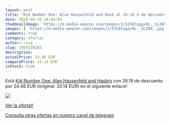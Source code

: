 ```yaml
---
layout: post
title: 'Kid Number One: Alan Hassenfeld and Hasb al 26.19 % de descuento'
date: 2020-04-16 18:04:03
thumbnailImage: 'https://m.media-amazon.com/images/I/51hOlqgqx9L._SL200_.jpg'
images: [ 'https://m.media-amazon.com/images/I/51hOlqgqx9L._SL200_.jpg' ]
comments: true
category: ofertas
author: ring
slug: 1950339203
description:
actualPrice: 24.46 EUR
comparePrice: 33.14 EUR
inStock: true
---
```


Está [Kid Number One: Alan Hassenfeld and Hasbro](https://www.amazon.com/dp/1950339203/?tag=redken08-20) con 26.19 de descuento por 24.46 EUR (original: 33.14 EUR) en el siguiente enlace!

[![](https://m.media-amazon.com/images/I/51hOlqgqx9L._SL200_.jpg)](https://www.amazon.com/dp/1950339203/?tag=redken08-20)

[Ver la oferta!!](https://www.amazon.com/dp/1950339203/?tag=redken08-20)

[Consulta otras ofertas en nuestro canal de telegram](https://t.me/s/ofertas25)
